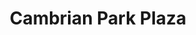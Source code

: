 ---
title: Cambrian Park Plaza
address: 14420 Union Ave, San Jose, CA 95124
developer: Weingarten Investors
municipality: San Jose
units: 305
phase: Approved
permits:
    PRE16-196:
        status: Complete
        initial_date: 2016-11-30
        final_date: 2017-01-27
        apn: [41908013, 41908012]
        address: 14420 Union Ave, San Jose, CA 95124
        description: "Comprehensive Preliminary Review for a project consisting of multifamily residential, townhomes, two hotels, retail, and an assisted living facility on a 17.1-gross acre site located in an unincorporated area of the Santa Clara County at the southeast corner of Union and Camden Avenues, commonly known as Cambrian Park Plaza Shopping Center."
        names: Lance Sherwood w/ Weingarten Realty;
    PD20-007:
        status: Approved
        initial_date: 2020-09-01
        final_date: 2022-11-02
        apn: [41908013, 41908012]
        address: 14420 Union Ave, San Jose, CA 95124
        description: "Planned Development Permit to allow the demolition of 170,427 sf of existing commercial strip mall and surface parking lot, the removal of 17 ordinance-sized trees and 34 non-ordinance trees, and the construction of a mixed-use project including the following: * Building 1 - 50,990 sf of retail/restaurant use on the ground floor and 305 multifamily residential units on the upper floors * Building 2 - 229 hotel rooms and 4,610 sf of commercial use * Building 3 - 125,740 square feet of assisted living (110 beds) and 50 senior independent living units * 25 townhouse residential units and 48 single-family homes, including 27 accessory dwelling units (ADUs) * 4.0 acres of open space * 94 surface parking spaces, 1,012 underground parking spaces, and 146 garage parking spaces for a total of 1,252 parking spaces"
        names: Michael Strahs w/ Kimco Realty; Scott Henson w/ Weingarten Realty;
    AD24-588:
        status: Approved
        initial_date: 2024-10-10
        final_date: 2022-10-30
        apn: [41908013, 41908012]
        address: 14420 Union Ave, San Jose, CA 95124
        description: "Permit Adjustment to allow a one-year time extension of a Planned Development Permit (PD20-007) approved on November 2, 2022, which has an expiration date of November 2, 2026. This extension is granted for the term of November 2, 2026 to November 2, 2027. This is the first of two one-year extensions allowed per Condition #2 of the approved permit."
        names: Michael Strahs w/ Kimco Realty; Scott Henson w/ Weingarten Realty;
geometry: [37.325206967446995, -121.90410764479401]
published: True
---